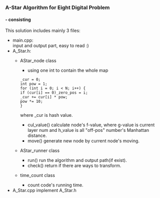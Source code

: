 ### A-Star Algorithm for Eight Digital Problem
#### - consisting
This solution includes mainly 3 files:
- main.cpp:  
input and output part, easy to read :)
- A_Star.h:
	- AStar_node class
		- using one int to contain the whole map
		```
		_cur = 0;
		int pow = 1;
		for (int i = 0; i < N; i++) {
		if (cur[i] == 0)_zero_pos = i;
		_cur += cur[i] * pow;
		pow *= 10;		
		}
		```
	
		where _cur is hash value.
		- cul_value()
			calculate node's f-value, where g-value is current layer num and h_value is all "off-pos" number's Manhattan distance.
		- move()
			generate new node by current node's moving.
	- AStar_runner class
		- run()
			run the algorithm and output path(if exist).
		- check()
			return if there are ways to transform.
	- time_count class
		- count code's running time.
- A_Star.cpp
	implement A_Star.h
